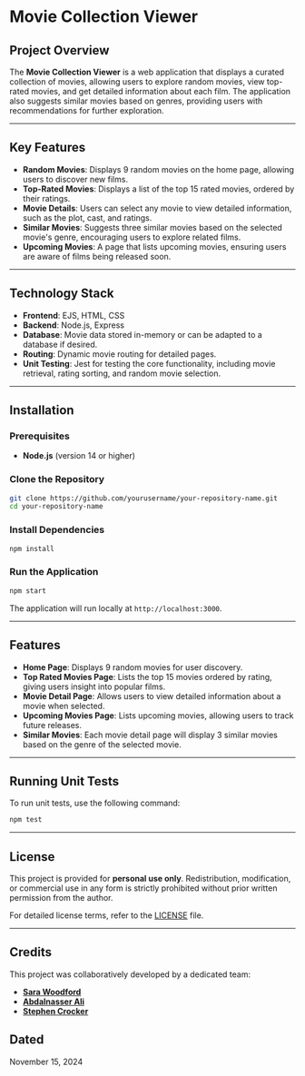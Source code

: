 
# Movie Collection Viewer

## Project Overview

The **Movie Collection Viewer** is a web application that displays a curated collection of movies, allowing users to explore random movies, view top-rated movies, and get detailed information about each film. The application also suggests similar movies based on genres, providing users with recommendations for further exploration.

---

## Key Features

- **Random Movies**: Displays 9 random movies on the home page, allowing users to discover new films.
- **Top-Rated Movies**: Displays a list of the top 15 rated movies, ordered by their ratings.
- **Movie Details**: Users can select any movie to view detailed information, such as the plot, cast, and ratings.
- **Similar Movies**: Suggests three similar movies based on the selected movie's genre, encouraging users to explore related films.
- **Upcoming Movies**: A page that lists upcoming movies, ensuring users are aware of films being released soon.

---

## Technology Stack

- **Frontend**: EJS, HTML, CSS
- **Backend**: Node.js, Express
- **Database**: Movie data stored in-memory or can be adapted to a database if desired.
- **Routing**: Dynamic movie routing for detailed pages.
- **Unit Testing**: Jest for testing the core functionality, including movie retrieval, rating sorting, and random movie selection.

---

## Installation

### Prerequisites
- **Node.js** (version 14 or higher)

### Clone the Repository
```bash
git clone https://github.com/yourusername/your-repository-name.git
cd your-repository-name
```

### Install Dependencies
```bash
npm install
```

### Run the Application
```bash
npm start
```
The application will run locally at `http://localhost:3000`.

---

## Features

- **Home Page**: Displays 9 random movies for user discovery.
- **Top Rated Movies Page**: Lists the top 15 movies ordered by rating, giving users insight into popular films.
- **Movie Detail Page**: Allows users to view detailed information about a movie when selected.
- **Upcoming Movies Page**: Lists upcoming movies, allowing users to track future releases.
- **Similar Movies**: Each movie detail page will display 3 similar movies based on the genre of the selected movie.

---

## Running Unit Tests

To run unit tests, use the following command:

```bash
npm test
```

---

## License

This project is provided for **personal use only**. Redistribution, modification, or commercial use in any form is strictly prohibited without prior written permission from the author.

For detailed license terms, refer to the [LICENSE](./LICENSE.md) file.

---

## Credits

This project was collaboratively developed by a dedicated team:

- **[Sara Woodford](https://github.com/sarwoodford)** 
- **[Abdalnasser Ali](https://github.com/Nasser-A-Ali)** 
- **[Stephen Crocker](https://github.com/SearchingSteve)**

## Dated 

November 15, 2024
